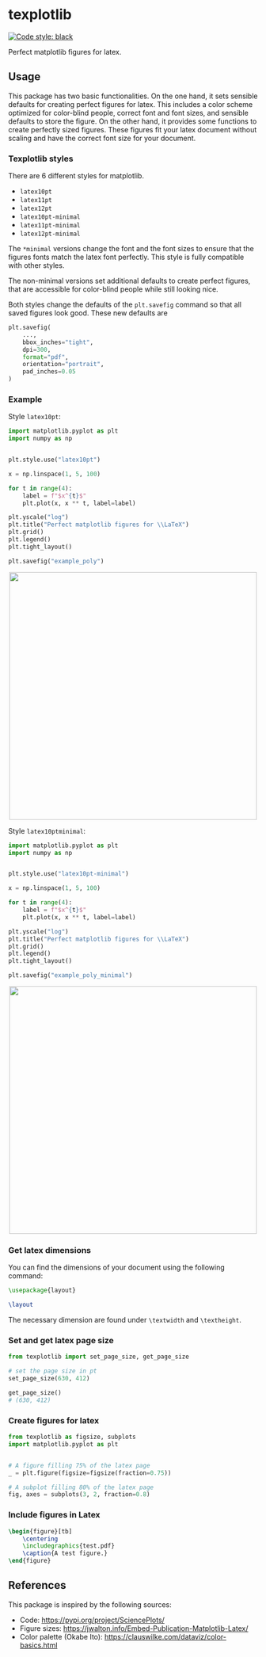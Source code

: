 # texplotlib

<a href="https://github.com/psf/black"><img alt="Code style: black" src="https://img.shields.io/badge/code%20style-black-000000.svg"></a>

Perfect matplotlib figures for latex.


## Usage

This package has two basic functionalities. On the one hand, it sets sensible defaults
for creating perfect figures for latex. This includes a color scheme optimized for
color-blind people, correct font and font sizes, and sensible defaults to store the
figure. On the other hand, it provides some functions to create perfectly sized figures.
These figures fit your latex document without scaling and have the correct font size for
your document.

### Texplotlib styles

There are 6 different styles for matplotlib.
- `latex10pt`
- `latex11pt`
- `latex12pt`
- `latex10pt-minimal`
- `latex11pt-minimal`
- `latex12pt-minimal`

The `*minimal` versions change the font and the font sizes to ensure that the figures fonts match the latex font perfectly. This style is fully compatible with other styles.

The non-minimal versions set additional defaults to create perfect figures, that are accessible for color-blind people while still looking nice.

Both styles change the defaults of the `plt.savefig` command so that all saved figures look good. These new defaults are

```python
plt.savefig(
    ...,
    bbox_inches="tight",
    dpi=300,
    format="pdf",
    orientation="portrait",
    pad_inches=0.05
)
```

### Example

Style `latex10pt`:

```python
import matplotlib.pyplot as plt
import numpy as np


plt.style.use("latex10pt")

x = np.linspace(1, 5, 100)

for t in range(4):
    label = f"$x^{t}$"
    plt.plot(x, x ** t, label=label)

plt.yscale("log")
plt.title("Perfect matplotlib figures for \\LaTeX")
plt.grid()
plt.legend()
plt.tight_layout()

plt.savefig("example_poly")
```
<p align="center">
<img src="https://github.com/ConstantinGahr/texplotlib/blob/main/examples/example_poly.png?raw=true" width="500">
</p>

Style `latex10ptminimal`:
```python
import matplotlib.pyplot as plt
import numpy as np


plt.style.use("latex10pt-minimal")

x = np.linspace(1, 5, 100)

for t in range(4):
    label = f"$x^{t}$"
    plt.plot(x, x ** t, label=label)

plt.yscale("log")
plt.title("Perfect matplotlib figures for \\LaTeX")
plt.grid()
plt.legend()
plt.tight_layout()

plt.savefig("example_poly_minimal")
```

<p align="center">
<img src="https://github.com/ConstantinGahr/texplotlib/blob/main/examples/example_poly_minimal.png?raw=true" width="500">
</p>

### Get latex dimensions
You can find the dimensions of your document using the following command:

```latex
\usepackage{layout}

\layout
```
The necessary dimension are found under `\textwidth` and `\textheight`.

### Set and get latex page size

```python
from texplotlib import set_page_size, get_page_size

# set the page size in pt
set_page_size(630, 412)

get_page_size()
# (630, 412)
```

### Create figures for latex
```python
from texplotlib as figsize, subplots
import matplotlib.pyplot as plt


# A figure filling 75% of the latex page
_ = plt.figure(figsize=figsize(fraction=0.75))

# A subplot filling 80% of the latex page
fig, axes = subplots(3, 2, fraction=0.8)
```


### Include figures in Latex
```latex
\begin{figure}[tb]
    \centering
    \includegraphics{test.pdf}
    \caption{A test figure.}
\end{figure}
```

## References

This package is inspired by the following sources:

- Code: https://pypi.org/project/SciencePlots/
- Figure sizes: https://jwalton.info/Embed-Publication-Matplotlib-Latex/
- Color palette (Okabe Ito): https://clauswilke.com/dataviz/color-basics.html
